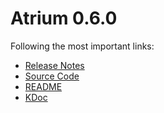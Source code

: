 # Atrium 0.6.0

Following the most important links:
- [Release Notes](https://github.com/robstoll/atrium/releases/tag/v0.6.0)
- [Source Code](https://github.com/robstoll/atrium/tree/v0.6.0)
- [README](https://github.com/robstoll/atrium/blob/v0.6.0/README.md)
- [KDoc](doc)